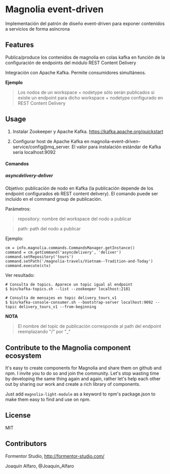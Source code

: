 # Magnolia event-driven

Implementación del patrón de diseño event-driven para exponer contenidos a servicios de forma asíncrona 

## Features
Publica/produce los contenidos de magnolia en colas kafka en función de la configuración de endpoints del módulo REST Content Delivery

Integración con Apache Kafka. Permite consumidores simultáneos.  
  

**Ejemplo**
>Los nodos de un workspace + nodetype sólo serán publicados si existe un endpoint para dicho workspace + nodetype configurado en REST Content Delivery


## Usage
1. Instalar Zookeeper y Apache Kafka. https://kafka.apache.org/quickstart  

2. Configurar host de Apache Kafka en magnolia-event-driven-service/config@mq_server. El valor para instalación estándar de Kafka sería localhost:9092 

#### Comandos  

##### asyncdelivery-deliver  
Objetivo: publicación de nodo en Kafka (la publicación depende de los endpoint configurados eb REST content delivery). El comando puede ser incluido en el command group de publicación.
  

Parámetros:  
> repository: nombre del workspace del nodo a publicar  

> path: path del nodo a publicar  

Ejemplo:  
~~~~
cm = info.magnolia.commands.CommandsManager.getInstance()
command = cm.getCommand('asyncdelivery', 'deliver')
command.setRepository('tours')
command.setPath('/magnolia-travels/Vietnam--Tradition-and-Today')
command.execute(ctx)
~~~~

Ver resultado:
~~~~
# Consulta de topics. Aparece un topic igual al endpoint 
$ bin/kafka-topics.sh --list --zookeeper localhost:2181

# Consulta de mensajes en topic delivery_tours_v1
$ bin/kafka-console-consumer.sh --bootstrap-server localhost:9092 --topic delivery_tours_v1 --from-beginning
~~~~
**NOTA**
> El nombre del topic de publicación corresponde al path del endpoint reemplazando "/" por "_"

## Contribute to the Magnolia component ecosystem
It's easy to create components for Magnolia and share them on github and npm. I invite you to do so and join the community. Let's stop wasting time by developing the same thing again and again, rather let's help each other out by sharing our work and create a rich library of components.

Just add `magnolia-light-module` as a keyword to npm's package.json to make them easy to find and use on npm.

## License

MIT

## Contributors

Formentor Studio, http://formentor-studio.com/

Joaquín Alfaro, @Joaquin_Alfaro